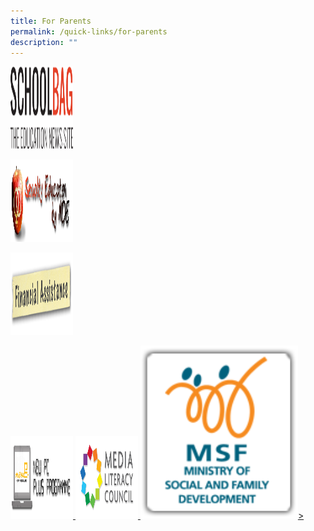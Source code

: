 ```yaml
---
title: For Parents
permalink: /quick-links/for-parents
description: ""
---
```

<a href="https://www.schoolbag.edu.sg/">
<img src="/images/site-logo.png" width="100" height="132">
</a>


<a href="https://www.moe.gov.sg/education-in-sg/our-programmes/sexuality-education
">
<img src="/images/Sexuality-Education-link.png" width="100" height="132">
</a>

<a href="https://www.moe.gov.sg/financial-matters/financial-assistance
">
<img src="/images/financial_assistance.png" width="100" height="132">
</a>

<a href="https://www.imda.gov.sg/programme-listing/neu-pc-plus">
<img src="/images/NEU-PC-Plus-Programme.png" width="100" height="132">
</a>

<a href="https://www.betterinternet.sg/">
<img src="/images/MLC.png" width="100" height="132">
</a>


<a href="https://www.msf.gov.sg/Pages/default.aspx">
<img src="/images/MSFlogog.png"  style="width:50%">>
</a>
